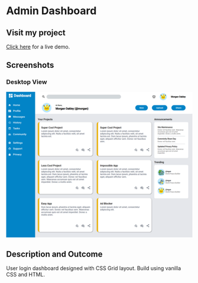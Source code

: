 # Admin Dashboard

## Visit my project
[Click here](https://saad-hu.github.io/project-admin-dashboard/) for a live demo.

## Screenshots
### Desktop View
![](/images/dashboard-demo.png)

## Description and Outcome
User login dashboard designed with CSS Grid layout. Build using vanilla CSS and HTML.
